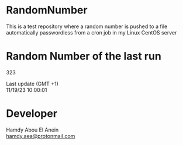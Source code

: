 # RandomNumber    
This is a test repository where a random number is pushed to a file automatically passwordless from a cron job in my Linux CentOS server    
# Random Number of the last run   
323
      
Last update (GMT +1)    
11/19/23 10:00:01
# Developer    
Hamdy Abou El Anein   
hamdy.aea@protonmail.com
